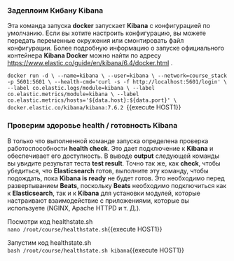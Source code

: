 ### Задеплоим Кибану **Kibana**

Эта команда запуска **docker** запускает **Kibana** с конфигурацией по умолчанию. Если вы хотите настроить конфигурацию, вы можете передать переменные окружения или смонтировать файл конфигурации. Более подробную информацию о запуске официального контейнера **Kibana Docker** можно найти по адресу https://www.elastic.co/guide/en/kibana/6.4/docker.html .

`
docker run -d \
  --name=kibana \
  --user=kibana \
  --network=course_stack -p 5601:5601 \
  --health-cmd='curl -s -f http://localhost:5601/login' \
  --label co.elastic.logs/module=kibana \
  --label co.elastic.metrics/module=kibana \
  --label co.elastic.metrics/hosts='${data.host}:${data.port}' \
  docker.elastic.co/kibana/kibana:7.6.2 
`{{execute HOST1}}

### Проверим здоровье **health** / готовность **Kibana**

В только что выполненной команде запуска определена проверка работоспособности **health check**. Это дает подключение к **Kibana** и обеспечивает его доступность. В выводе **output** следующей команды вы увидите результат теста **test result**. Точно так же, как **check**, чтобы убедиться, что **Elasticsearch** готов, выполните эту команду, чтобы подождать, пока **Kibana is ready** не будет готов. Это необходимо перед развертыванием **Beats**, поскольку **Beats** необходимо подключиться как к **Elasticsearch**, так и к **Kibana** для установки модулей, которые настраивают взаимодействие с приложениями, которые вы используете (NGINX, Apache HTTPD и т. Д.).

Посмотри код healthstate.sh  
`nano /root/course/healthstate.sh`{{execute HOST1}}  

Запустим код healthstate.sh  
`bash /root/course/healthstate.sh kibana`{{execute HOST1}}  
